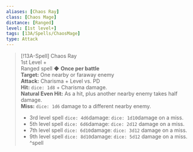 ```yaml
---
aliases: [Chaos Ray]
class: [Chaos Mage]
distance: [Ranged]
level: [1st level+]
tags: [13A/Spells/ChaosMage]
type: Attack
---
```


> [!13A-Spell] Chaos Ray  
> 1st Level +  
> Ranged spell ◆ **Once per battle**  
> **Target:** One nearby or faraway enemy  
> **Attack:** Charisma + Level vs. PD  
> **Hit:** `dice: 1d8` + Charisma damage.  
> **Natural Even Hit:** As a hit, plus another nearby enemy takes half damage.  
> **Miss:** `dice: 1d6` damage to a different nearby enemy.
> 
> - 3rd level spell `dice: 4d6`damage: `dice: 1d10`damage on a miss.
> - 5th level spell `dice: 6d6`damage: `dice: 2d12` damage on a miss.
> - 7th level spell `dice: 6d10`damage: `dice: 3d12` damage on a miss.
> - 9th level spell `dice: 8d10`damage: `dice: 5d12` damage on a miss.  
^spell

